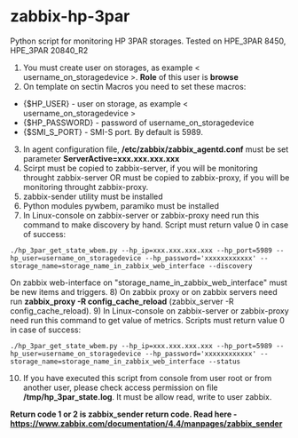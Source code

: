 # zabbix-hp-3par

Python script for monitoring HP 3PAR storages. Tested on HPE_3PAR 8450,  HPE_3PAR 20840_R2

1) You must create user on storages, as example < username_on_storagedevice >. **Role** of this user is **browse**
2) On template on sectin Macros you need to set these macros:
- {$HP_USER} - user on storage, as example < username_on_storagedevice >
- {$HP_PASSWORD} - password of username_on_storagedevice
- {$SMI_S_PORT} - SMI-S port. By default is 5989.

3) In agent configuration file, **/etc/zabbix/zabbix_agentd.conf** must be set parameter **ServerActive=xxx.xxx.xxx.xxx**
4) Scirpt must be copied to zabbix-server, if you will be monitoring throught zabbix-server OR must be copied to zabbix-proxy, if you will be monitoring throught zabbix-proxy.
5) zabbix-sender utility must be installed
6) Python modules pywbem, paramiko must be installed
7) In Linux-console on zabbix-server or zabbix-proxy need run this command to make discovery by hand. Script must return value 0 in case of success:
```
./hp_3par_get_state_wbem.py --hp_ip=xxx.xxx.xxx.xxx --hp_port=5989 --hp_user=username_on_storagedevice --hp_password='xxxxxxxxxxxx' --storage_name=storage_name_in_zabbix_web_interface --discovery
```
On zabbix web-interface on "storage_name_in_zabbix_web_interface" must be new items and triggers.
8) On zabbix proxy or on zabbix servers need run **zabbix_proxy -R config_cache_reload** (zabbix_server -R config_cache_reload).
9) In Linux-console on zabbix-server or zabbix-proxy need run this command to get value of metrics. Scripts must return value 0 in case of success:
```
./hp_3par_get_state_wbem.py --hp_ip=xxx.xxx.xxx.xxx --hp_port=5989 --hp_user=username_on_storagedevice --hp_password='xxxxxxxxxxxx' --storage_name=storage_name_in_zabbix_web_interface --status
```
10) If you have executed this script from console from user root or from another user, please check access permission on file **/tmp/hp_3par_state.log**. It must be allow read, write to user zabbix.

**Return code 1 or 2 is zabbix_sender return code. Read here - https://www.zabbix.com/documentation/4.4/manpages/zabbix_sender**
